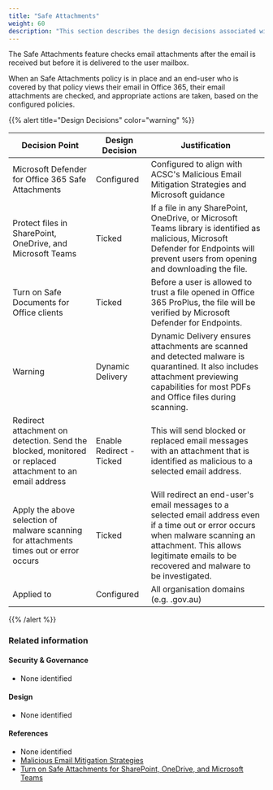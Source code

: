 ```yaml
---
title: "Safe Attachments"
weight: 60
description: "This section describes the design decisions associated with Safe Attachments Microsoft 365 security features for system(s) built using ASD's Blueprint for Secure Cloud."
---
```


The Safe Attachments feature checks email attachments after the email is received but before it is delivered to the user mailbox.

When an Safe Attachments policy is in place and an end-user who is covered by that policy views their email in Office 365, their email attachments are checked, and appropriate actions are taken, based on the configured policies. 

{{% alert title="Design Decisions" color="warning" %}}

| Decision Point                                                                                           | Design Decision          | Justification                                                                                                                                                                                                                |
|----------------------------------------------------------------------------------------------------------|--------------------------|------------------------------------------------------------------------------------------------------------------------------------------------------------------------------------------------------------------------------|
| Microsoft Defender for Office 365 Safe Attachments                                                       | Configured               | Configured to align with ACSC's Malicious Email Mitigation Strategies and Microsoft guidance                                                                                                                                 |
| Protect files in SharePoint, OneDrive, and Microsoft Teams                                               | Ticked                   | If a file in any SharePoint, OneDrive, or Microsoft Teams library is identified as malicious, Microsoft Defender for Endpoints will prevent users from opening and downloading the file.                                     |
| Turn on Safe Documents for Office clients                                                                | Ticked                   | Before a user is allowed to trust a file opened in Office 365 ProPlus, the file will be verified by Microsoft Defender for Endpoints.                                                                                        |
| Warning                                                                                                  | Dynamic Delivery         | Dynamic Delivery ensures attachments are scanned and detected malware is quarantined. It also includes attachment previewing capabilities for most PDFs and Office files during scanning.                                    |
| Redirect attachment on detection. Send the blocked, monitored or replaced attachment to an email address | Enable Redirect - Ticked | This will send blocked or replaced email messages with an attachment that is identified as malicious to a selected email address.                                                                                            |
| Apply the above selection of malware scanning for attachments times out or error occurs                  | Ticked                   | Will redirect an end-user's email messages to a selected email address even if a time out or error occurs when malware scanning an attachment. This allows legitimate emails to be recovered and malware to be investigated. |
| Applied to                                                                                               | Configured               | All organisation domains (e.g. <organisation>.gov.au)                                                                                                                                                                        |

{{% /alert %}}

### Related information

#### Security & Governance

* None identified

#### Design

* None identified

#### References

* None identified
* [Malicious Email Mitigation Strategies](https://www.cyber.gov.au/resources-business-and-government/maintaining-devices-and-systems/system-hardening-and-administration/email-hardening/malicious-email-mitigation-strategies)
* [Turn on Safe Attachments for SharePoint, OneDrive, and Microsoft Teams](https://docs.microsoft.com/microsoft-365/security/office-365-security/turn-on-mdo-for-spo-odb-and-teams?view=o365-worldwide)